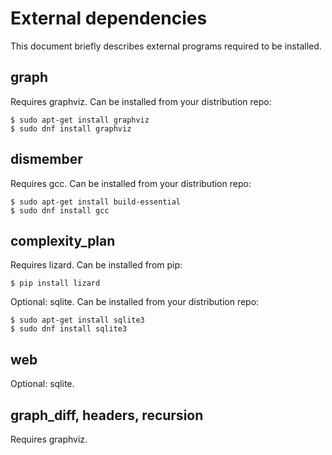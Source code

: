 # External dependencies

This document briefly describes external programs required to be installed.

## graph

Requires graphviz. Can be installed from your distribution repo:

```
$ sudo apt-get install graphviz
$ sudo dnf install graphviz
```

## dismember

Requires gcc. Can be installed from your distribution repo:

```
$ sudo apt-get install build-essential
$ sudo dnf install gcc
```

## complexity\_plan

Requires lizard. Can be installed from pip:

```
$ pip install lizard
```

Optional: sqlite. Can be installed from your distribution repo:

```
$ sudo apt-get install sqlite3
$ sudo dnf install sqlite3
```

## web

Optional: sqlite.

## graph\_diff, headers, recursion

Requires graphviz.
